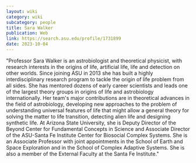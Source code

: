 ```yaml
---
layout: wiki
category: wiki
subcategory: people
title: Sara Walker
publication: Web
link: https://search.asu.edu/profile/1731899
date: 2023-10-04
---
```


"Professor Sara Walker is an astrobiologist and theoretical physicist, with research interests in the origins of life, artificial life, life and detection on other worlds. Since joining ASU in 2013 she has built a highly interdisciplinary research program to tackle the origin of life problem from all sides. She has mentored dozens of early career scientists and leads one of the largest theory groups in origins of life and astrobiology internationally. Her team's major contributions are in theoretical advances in the field of astrobiology, developing new approaches to the problem of understanding universal features of life that might allow a general theory for solving the matter to life transition, detecting alien life and designing synthetic life. At Arizona State University, she is Deputy Director of the Beyond Center for Fundamental Concepts in Science and Associate Director of the ASU-Santa Fe Institute Center for Biosocial Complex Systems. She is an Associate Professor with joint appointments in the School of Earth and Space Exploration and in the School of Complex Adaptive Systems. She is also a member of the External Faculty at the Santa Fe Institute."
